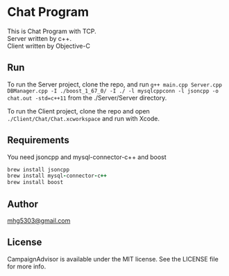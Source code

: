 # Chat Program

This is Chat Program with TCP.\
Server written by c++.\
Client written by Objective-C

## Run

To run the Server project, clone the repo, and run `g++ main.cpp Server.cpp DBManager.cpp -I ./boost_1_67_0/ -I ./ -l mysqlcppconn -l jsoncpp -o chat.out -std=c++11` from the ./Server/Server directory.

To run the Client project, clone the repo and open `./Client/Chat/Chat.xcworkspace` and run with Xcode.

## Requirements

You need jsoncpp and mysql-connector-c++ and boost


```ruby
brew install jsoncpp
brew install mysql-connector-c++
brew install boost
```

## Author

mhg5303@gmail.com

## License

CampaignAdvisor is available under the MIT license. See the LICENSE file for more info.
